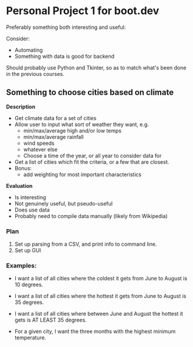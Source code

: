 # Personal Project 1 for boot.dev

Preferably something both interesting and useful:

Consider:

- Automating
- Something with data is good for backend

Should probably use Python and Tkinter, so as to match what's been done in the previous courses.

## Something to choose cities based on climate

**Description**

- Get climate data for a set of cities
- Allow user to input what sort of weather they want, e.g.
    - min/max/average high and/or low temps
    - min/max/average rainfall
    - wind speeds
    - whatever else
    - Choose a time of the year, or all year to consider data for
- Get a list of cities which fit the criteria, or a few that are closest.
- Bonus:
    - add weighting for most important characteristics

**Evaluation**

- Is interesting
- Not genuinely useful, but pseudo-useful
- Does use data
- Probably need to compile data manually (likely from Wikipedia)

### Plan

1. Set up parsing from a CSV, and print info to command line.
2. Set up GUI


### Examples:
- I want a list of all cities where the coldest it gets from June to August is 10 degrees.
- I want a list of all cities where the hottest it gets from June to August is 35 degrees.
- I want a list of all cities where between June and August the hottest it gets is AT LEAST 35 degrees.

- For a given city, I want the three months with the highest minimum temperature.

